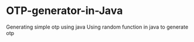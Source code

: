 # OTP-generator-in-Java
Generating simple otp using java
Using random function in java to generate otp 
